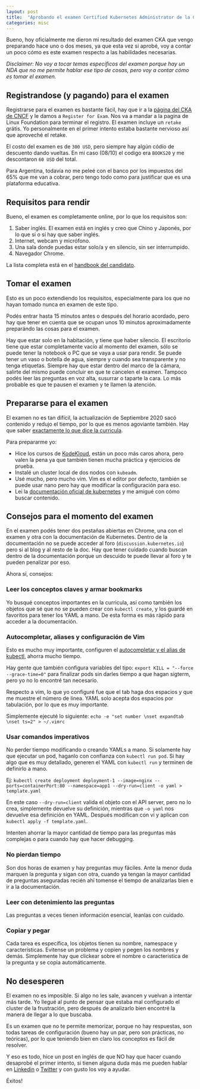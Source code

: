```yaml
---
layout: post
title:  "Aprobando el examen Certified Kubernetes Administrator de la CNCF"
categories: misc
---
```


Bueno, hoy oficialmente me dieron mi resultado del examen CKA que vengo preparando hace uno o dos meses, ya que esta vez si aprobé, voy a contar un poco cómo es este examen respecto a las habilidades necesarias.

*Disclaimer: No voy a tocar temas específicos del examen porque hay un NDA que no me permite hablar ese tipo de cosas, pero voy a contar cómo es tomar el examen.*

## Registrandose (y pagando) para el examen

Registrarse para el examen es bastante fácil, hay que ir a la [página del CKA de CNCF](https://www.cncf.io/certification/cka/) y le damos a `Register for Exam`. Nos va a mandar a la pagina de Linux Foundation para terminar el registro. El examen incluye un `retake` grátis. Yo personalmente en el primer intento estaba bastante nervioso así que aproveché el retake.

El costo del examen es de `300 USD`, pero siempre hay algún códio de descuento dando vueltas. En mi caso (08/10) el codigo era `BOOKS20` y me descontaron `60 USD` del total.

Para Argentina, todavía no me peleé con el banco por los impuestos del 65% que me van a cobrar, pero tengo todo como para justificar que es una plataforma educativa.

## Requisitos para rendir

Bueno, el examen es completamente online, por lo que los requisitos son:

1. Saber inglés. El examen está en inglés y creo que Chino y Japonés, por lo que sí o sí hay que saber inglés.
2. Internet, webcam y micrófono.
3. Una sala donde puedas estar solo/a y en silencio, sin ser interrumpido.
4. Navegador Chrome.

La lista completa está en el [handbook del candidato](https://docs.linuxfoundation.org/tc-docs/certification/lf-candidate-handbook).

## Tomar el examen

Esto es un poco extendiendo los requisitos, especialmente para los que no hayan tomado nunca en examen de este tipo.

Podés entrar hasta 15 minutos antes o después del horario acordado, pero hay que tener en cuenta que se ocupan unos 10 minutos aproximadamente preparándo las cosas para el examen.

Hay que estar solo en la habitación, y tiene que haber silencio. El escritorio tiene que estar completamente vacío al momento del examen, sólo se puede tener la notebook o PC que se vaya a usar para rendir. Se puede tener un vaso o botella de agua, siempre y cuando sea transparente y no tenga etiquetas.
Siempre hay que estar dentro del marco de la cámara, salirte del mismo puede concluir en que te cancelen el examen. Tampoco podés leer las preguntas en voz alta, susurrar o taparte la cara. Lo más probable es que te pausen el examen y te llamen la atención.

## Prepararse para el examen

El examen no es tan difícil, la actualización de Septiembre 2020 sacó contenido y redujo el tiempo, por lo que es menos agoviante también. Hay que saber [exactamente lo que dice la curricula](https://github.com/cncf/curriculum).

Para prepararme yo:
* Hice los cursos de [KodeKloud](https://kodekloud.com/), están un poco más caros ahora, pero valen la pena ya que también tienen mucha práctica y ejercicios de prueba.
* Instalé un cluster local de dos nodos con `kubeadm`.
* Usé mucho, pero mucho vim. Vim es el editor por defecto, también se puede usar nano pero hay que modificar la configuración para eso.
* Lei la [documentación oficial de kubernetes](https://kubernetes.io/docs/) y me amigué con cómo buscar contenido.

## Consejos para el momento del examen

En el examen podés tener dos pestañas abiertas en Chrome, una con el examen y otra con la documentación de Kubernetes. Dentro de la documentación no se puede acceder al foro (`discussion.kubernetes.io`) pero si al blog y al resto de la doc. Hay que tener cuidado cuando buscan dentro de la documentación porque un descuido te puede llevar al foro y te pueden penalizar por eso.

Ahora sí, consejos:

### Leer los conceptos claves y armar bookmarks

Yo busqué conceptos importantes en la curricula, así como también los objetos que sé que no se pueden crear con `kubectl create`, y los guardé en favoritos para tener los YAML a mano. De esta forma es más rápido para acceder a la documentación.

### Autocompletar, aliases y configuración de Vim

Esto es mucho muy importante, configuren el [autocompletar y el alias de kubectl](https://kubernetes.io/docs/reference/kubectl/cheatsheet/), ahorra mucho tiempo.

Hay gente que también configura variables del tipo: 
`export KILL = "--force --grace-time=0"` para finalizar pods sin darles tiempo a que hagan sigterm, pero yo no lo encontré tan necesario.

Respecto a vim, lo que yo configuré fue que el tab haga dos espacios y que me muestre el número de linea. YAML solo acepta dos espacios por tabulación, por lo que es muy importante.

Simplemente ejecuté lo siguiente:
`echo -e "set number \nset expandtab \nset ts=2" > ~/.vimrc`

### Usar comandos imperativos

No perder tiempo modificando o creando YAMLs a mano. Si solamente hay que ejecutar un pod, haganlo con confianza con `kubectl run pod`. Si hay algo que es muy detallado, generen el YAML con `kubectl run` y terminen de definirlo a mano.

Ej: `kubectl create deployment deployment-1 --image=nginx --ports=containerPort:80 --namespace=app1 --dry-run=client -o yaml > template.yaml`

En este caso `--dry-run=client` valida el objeto con el API server, pero no lo crea, simplemente devuelve su definición, mientras que `-o yaml` nos devuelve esa definición en YAML. Después modifican con vi y aplican con `kubectl apply -f template.yaml`.

Intenten ahorrar la mayor cantidad de tiempo para las preguntas más complejas o para cuando hay que hacer debugging.

### No pierdan tiempo

Son dos horas de examen y hay preguntas muy fáciles. Ante la menor duda marquen la pregunta y sigan con otra, cuando ya tengan la mayor cantidad de preguntas aseguradas recién ahí tomense el tiempo de analizarlas bien e ir a la documentación.

### Leer con detenimiento las preguntas

Las preguntas a veces tienen información esencial, leanlas con cuidado.

### Copiar y pegar

Cada tarea es específica, los objetos tienen su nombre, namespace y características. Evitense un problema y copien y pegen los nombres y demás. Simplemente hay que clickear sobre el nombre o caracteristica de la pregunta y se copia automáticamente.

## No desesperen

El examen no es imposible. Si algo no les sale, avancen y vuelvan a intentar más tarde. Yo llegué al punto de pensar que estaba mal configurado el cluster de la frustración, pero después de analizarlo bien encontré la manera de llegar a lo que buscaba.

Es un examen que no te permite memorizar, porque no hay respuestas, son todas tareas de configuración (bueno hay un par, pero son prácticas, no teóricas), por lo que teniendo bien en claro los conceptos es fácil de resolver. 

Y eso es todo, hice un post en inglés de que NO hay que hacer cuando desaprobé el primer intento, si tienen alguna duda más me pueden hablar en [Linkedin](https://linkedin.com/in/hielposfranco) o [Twitter](https://twitter.com/fhielposar) y con gusto los voy a ayudar.

Éxitos! 